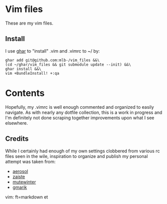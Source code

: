 # Vim files

These are my vim files.

## Install

I use [ghar](https://github.com/philips/ghar) to "install" .vim and .vimrc to ~/ by:

    ghar add git@github.com:mlb-/vim_files &&\
    (cd ~/ghar/vim_files && git submodule update --init) &&\
    ghar install &&\
    vim +BundleInstall! +:qa

# Contents

Hopefully, my .vimrc is well enough commented and organized to easily
navigate. As with nearly any dotfile collection, this is a work in progress
and I'm definitely not done scraping together improvements upon what I see
elsewhere.

## Credits

While I certainly had enough of my own settings clobbered from various rc
files seen in the wile, inspiration to organize and publish my personal
attempt was taken from:

 - [aerosol](https://github.com/aerosol/vim-conf)
 - [zaiste](https://github.com/zaiste/vimified)
 - [mutewinter](https://github.com/mutewinter/dot_vim)
 - [gmarik](https://github.com/gmarik/vimfiles)

vim: ft=markdown et
